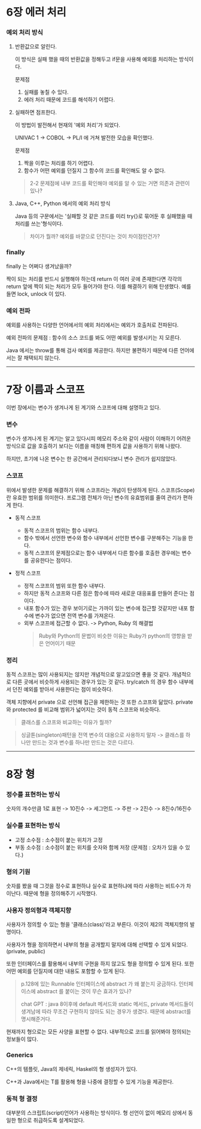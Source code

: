 # 6장 에러 처리

### 예외 처리 방식

1. 반환값으로 알린다.

   이 방식은 실패 했을 때의 반환값을 정해두고 if문을 사용해 예외를 처리하는 방식이다.

   문제점
    1. 실패를 놓칠 수 있다.
    2. 에러 처리 때문에 코드를 해석하기 어렵다.

2. 실패하면 점프한다.

   이 방법이 발전해서 현재의 '예외 처리'가 되었다.

   UNIVAC 1 -> COBOL -> PL/I 에 거쳐 발전한 모습을 확인했다.

   문제점
    1. 짝을 이루는 처리를 하기 어렵다.
    2. 함수가 어떤 예외를 던질지 그 함수의 코드를 확인해도 알 수 없다.

   > 2-2 문제점에 내부 코드를 확인해야 예외를 알 수 있는 거면 의존과 관련이 있나?

3. Java, C++, Python 에서의 예외 처리 방식

   Java 등의 구문에서는 '실패할 것 같은 코드를 미리 try{}로 묶어둔 후 실패했을 때 처리를 쓰는'형식이다.

   > 차이가 뭘까? 예외를 바깥으로 던진다는 것이 차이점인건가?


### finally

finally 는 어쩌다 생겨났을까?

짝이 되는 처리를 반드시 실행해야 하는데 return 이 여러 곳에 존재한다면 각각의 return 앞에 짝이 되는 처리가 모두 들어가야 한다.
이를 해결하기 위해 탄생했다. 예를 들면 lock, unlock 이 있다.


### 예외 전파

예외를 사용하는 다양한 언어에서의 예외 처리에서는 예외가 호출처로 전파된다.

예외 전파의 문제점 : 함수의 소스 코드를 봐도 어떤 예외를 발생시키는 지 모른다.

Java 에서는 throw를 통해 검사 예외를 제공한다. 하지만 불편하기 때문에 다른 언어에서는 잘 채택되지 않는다.

---

# 7장 이름과 스코프

이번 장에서는 변수가 생겨나게 된 계기와 스코프에 대해 설명하고 있다.

### 변수

변수가 생겨나게 된 계기는 알고 있다시피 메모리 주소와 같이 사람이 이해하기 어려운 방식으로 값을 호출하기 보다는 
이름을 매칭해 편하게 값을 사용하기 위해 나왔다.

하지만, 초기에 나온 변수는 한 공간에서 관리되다보니 변수 관리가 쉽지않았다.

### 스코프

위에서 발생한 문제를 해결하기 위해 스코프라는 개념이 탄생하게 된다. 
스코프(Scope)란 유효한 범위를 의미한다. 프로그램 전체가 아닌 변수의 유효범위를 줄여 관리가 편하게 한다.

- 동적 스코프

  - 동적 스코프의 범위는 함수 내부다. 
  - 함수 밖에서 선언한 변수와 함수 내부에서 선언한 변수를 구분해주는 기능을 한다. 
  - 동적 스코프의 문제점으로는 함수 내부에서 다른 함수를 호출한 경우에는 변수를 공유한다는 점이다.

- 정적 스코프

  - 정적 스코프의 범위 또한 함수 내부다. 
  - 하지만 동적 스코프와 다른 점은 함수에 따라 새로운 대응표를 만들어 준다는 점이다.
  - 내포 함수가 있는 경우 보이기로는 가까이 있는 변수에 접근할 것같지만 내포 함수에 변수가 없으면 전역 변수를 가져온다.
  - 외부 스코프에 접근할 수 없다. -> Python, Ruby 의 해결법
    > Ruby와 Python의 문법이 비슷한 이유는 Ruby가 python의 영향을 받은 언어이기 때문

### 정리

동적 스코프는 많이 사용되지는 않지만 개념적으로 알고있으면 좋을 것 같다. 
개념적으로 다른 곳에서 비슷하게 사용되는 경우가 있는 것 같다.
try/catch 의 경우 함수 내부에서 던진 예외를 받아서 사용한다는 점이 비슷하다.

객체 지향에서 private 으로 선언해 접근을 제한하는 것 또한 스코프와 닮았다. 
private 와 protected 를 비교해 범위가 넓어지는 것이 동적 스코프와 비슷하다.

> 클래스를 스코프와 비교하는 이유가 뭘까?

> 싱글톤(singleton)패턴을 전역 변수의 대용으로 사용하지 말자
> -> 클래스를 하나만 만드는 것과 변수를 하나만 만드는 것은 다르다. 

---

# 8장 형

### 정수를 표현하는 방식

숫자의 개수만큼 1로 표현 -> 10진수 -> 세그먼트 -> 주판 -> 2진수 -> 8진수/16진수

### 실수를 표현하는 방식

- 고정 소수점 : 소수점이 붙는 위치가 고정
- 부동 소수점 : 소수점이 붙는 위치를 숫자와 함께 저장 (문제점 : 오차가 있을 수 있다.)

### 형의 기원

숫자를 봤을 때 그것을 정수로 표현하냐 실수로 표현하냐에 따라 사용하는 비트수가 차이난다. 
때문에 형을 정의해주기 시작했다.

### 사용자 정의형과 객체지향

사용자가 정의할 수 있는 형을 '클래스(class)'라고 부른다. 이것이 제2의 객체지향의 발명이다.

사용자가 형을 정의하면서 내부의 형을 공개할지 말지에 대해 선택할 수 있게 되었다.(private, public)

또한 인터페이스를 활용해서 내부의 구현을 하지 않고도 형을 정의할 수 있게 된다. 또한 어떤 예외를 던질지에 대한 내용도 포함할 수 있게 된다.

> p.128에 있는 Runnable 인터페이스에 abstract 가 왜 붙는지 궁금하다.
> 인터페이스에 abstract 를 붙이는 것이 무슨 효과가 있나?
> 
> chat GPT : java 8이후에 default 메서드와 static 메서드, private 메서드들이 생겨남에 따라 무조건 구현하지 않아도 되는 경우가 생겼다.
> 때문에 abstract를 명시해준거다.

현재까지 형으로는 모든 사양을 표현할 수 없다. 내부적으로 코드를 읽어봐야 정의되는 정보들이 많다.

### Generics

C++의 템플릿, Java의 제네릭, Haskel의 형 생성자가 있다.

C++과 Java에서는 T를 활용해 형을 나중에 결정할 수 있게 기능을 제공한다.

### 동적 형 결정

대부분의 스크립트(script)언어가 사용하는 방식이다. 형 선언이 없이 메모리 상에서 동일한 형으로 취급하도록 설계되었다.




<br/><br/><br/><br/><br/><br/><br/><br/><br/>




